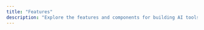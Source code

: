 ```yaml
---
title: "Features"
description: "Explore the features and components for building AI tools and chatbots. Designed with modularity and flexibility at heart, FlowHunt is ready to support all your automation needs."
---
```


<!-- 
  FEATURES PAGE INDEX FILE
  
  This file represents the main features listing page in the Hugo site.
  The front matter controls how this page is rendered.

  FRONT MATTER FIELDS:
  - title: Main title displayed on the features listing page
  - description: Meta description used for SEO purposes, appears in search results and social media previews

  OPTIONAL PARAMETERS:
  - layout: to specify a custom layout for the features listing
  - image: to add a feature image for social sharing
  - date: to control the sorting/publication date
-->